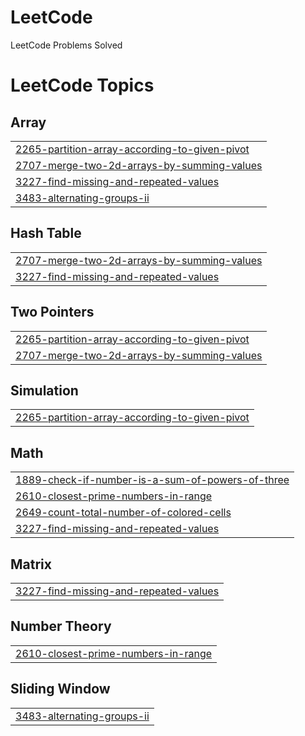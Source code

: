 # LeetCode
LeetCode Problems Solved

<!---LeetCode Topics Start-->
# LeetCode Topics
## Array
|  |
| ------- |
| [2265-partition-array-according-to-given-pivot](https://github.com/ISTYCSE16/LeetCode/tree/master/2265-partition-array-according-to-given-pivot) |
| [2707-merge-two-2d-arrays-by-summing-values](https://github.com/ISTYCSE16/LeetCode/tree/master/2707-merge-two-2d-arrays-by-summing-values) |
| [3227-find-missing-and-repeated-values](https://github.com/ISTYCSE16/LeetCode/tree/master/3227-find-missing-and-repeated-values) |
| [3483-alternating-groups-ii](https://github.com/ISTYCSE16/LeetCode/tree/master/3483-alternating-groups-ii) |
## Hash Table
|  |
| ------- |
| [2707-merge-two-2d-arrays-by-summing-values](https://github.com/ISTYCSE16/LeetCode/tree/master/2707-merge-two-2d-arrays-by-summing-values) |
| [3227-find-missing-and-repeated-values](https://github.com/ISTYCSE16/LeetCode/tree/master/3227-find-missing-and-repeated-values) |
## Two Pointers
|  |
| ------- |
| [2265-partition-array-according-to-given-pivot](https://github.com/ISTYCSE16/LeetCode/tree/master/2265-partition-array-according-to-given-pivot) |
| [2707-merge-two-2d-arrays-by-summing-values](https://github.com/ISTYCSE16/LeetCode/tree/master/2707-merge-two-2d-arrays-by-summing-values) |
## Simulation
|  |
| ------- |
| [2265-partition-array-according-to-given-pivot](https://github.com/ISTYCSE16/LeetCode/tree/master/2265-partition-array-according-to-given-pivot) |
## Math
|  |
| ------- |
| [1889-check-if-number-is-a-sum-of-powers-of-three](https://github.com/ISTYCSE16/LeetCode/tree/master/1889-check-if-number-is-a-sum-of-powers-of-three) |
| [2610-closest-prime-numbers-in-range](https://github.com/ISTYCSE16/LeetCode/tree/master/2610-closest-prime-numbers-in-range) |
| [2649-count-total-number-of-colored-cells](https://github.com/ISTYCSE16/LeetCode/tree/master/2649-count-total-number-of-colored-cells) |
| [3227-find-missing-and-repeated-values](https://github.com/ISTYCSE16/LeetCode/tree/master/3227-find-missing-and-repeated-values) |
## Matrix
|  |
| ------- |
| [3227-find-missing-and-repeated-values](https://github.com/ISTYCSE16/LeetCode/tree/master/3227-find-missing-and-repeated-values) |
## Number Theory
|  |
| ------- |
| [2610-closest-prime-numbers-in-range](https://github.com/ISTYCSE16/LeetCode/tree/master/2610-closest-prime-numbers-in-range) |
## Sliding Window
|  |
| ------- |
| [3483-alternating-groups-ii](https://github.com/ISTYCSE16/LeetCode/tree/master/3483-alternating-groups-ii) |
<!---LeetCode Topics End-->